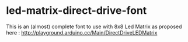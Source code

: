 # led-matrix-direct-drive-font
This is an (almost) complete font to use with 8x8 Led Matrix as proposed here : http://playground.arduino.cc/Main/DirectDriveLEDMatrix
